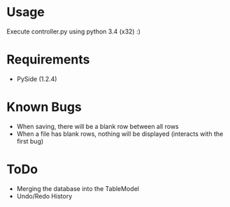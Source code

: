 # Usage
Execute controller.py using python 3.4 (x32) :)

# Requirements
- PySide (1.2.4)

# Known Bugs
- When saving, there will be a blank row between all rows
- When a file has blank rows, nothing will be displayed (interacts with the first bug)

# ToDo
- Merging the database into the TableModel
- Undo/Redo History